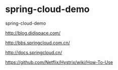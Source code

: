 # spring-cloud-demo
spring-cloud-demo

http://blog.didispace.com/

http://bbs.springcloud.com.cn/

http://docs.springcloud.cn/

https://github.com/Netflix/Hystrix/wiki/How-To-Use